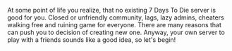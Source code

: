 At some point of life you realize, that no existing 7 Days To Die server is good for you. Closed or unfriendly community, lags, lazy admins, cheaters walking free and ruining game for everyone. There are many reasons that can push you to decision of creating new one. Anyway, your own server to play with a friends sounds like a good idea, so let's begin!
